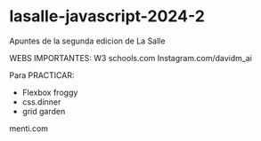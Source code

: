 # lasalle-javascript-2024-2
Apuntes de la segunda edicion de La Salle

WEBS IMPORTANTES:
W3 schools.com
Instagram.com/davidm_ai

Para PRACTICAR:
- Flexbox froggy
- css.dinner
- grid garden

menti.com


